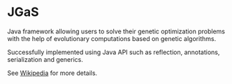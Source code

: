 JGaS
====

Java framework allowing users to solve their genetic optimization problems with the help of evolutionary computations based on genetic algorithms.

Successfully implemented using Java API such as reflection, annotations, serialization and generics.

See [Wikipedia] for more details.

[wikipedia]: http://en.wikipedia.org/wiki/Genetic_algorithm
